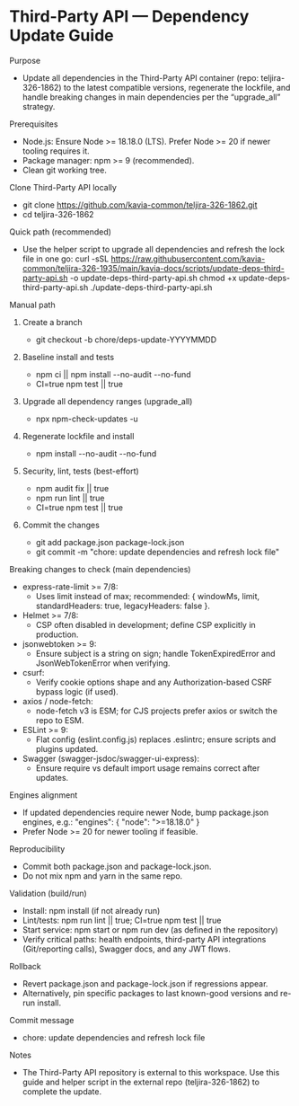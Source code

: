 # Third-Party API — Dependency Update Guide

Purpose
- Update all dependencies in the Third-Party API container (repo: teljira-326-1862) to the latest compatible versions, regenerate the lockfile, and handle breaking changes in main dependencies per the “upgrade_all” strategy.

Prerequisites
- Node.js: Ensure Node >= 18.18.0 (LTS). Prefer Node >= 20 if newer tooling requires it.
- Package manager: npm >= 9 (recommended).
- Clean git working tree.

Clone Third-Party API locally
- git clone https://github.com/kavia-common/teljira-326-1862.git
- cd teljira-326-1862

Quick path (recommended)
- Use the helper script to upgrade all dependencies and refresh the lock file in one go:
  curl -sSL https://raw.githubusercontent.com/kavia-common/teljira-326-1935/main/kavia-docs/scripts/update-deps-third-party-api.sh -o update-deps-third-party-api.sh
  chmod +x update-deps-third-party-api.sh
  ./update-deps-third-party-api.sh

Manual path
1) Create a branch
   - git checkout -b chore/deps-update-YYYYMMDD

2) Baseline install and tests
   - npm ci || npm install --no-audit --no-fund
   - CI=true npm test || true

3) Upgrade all dependency ranges (upgrade_all)
   - npx npm-check-updates -u

4) Regenerate lockfile and install
   - npm install --no-audit --no-fund

5) Security, lint, tests (best-effort)
   - npm audit fix || true
   - npm run lint || true
   - CI=true npm test || true

6) Commit the changes
   - git add package.json package-lock.json
   - git commit -m "chore: update dependencies and refresh lock file"

Breaking changes to check (main dependencies)
- express-rate-limit >= 7/8:
  - Uses limit instead of max; recommended: { windowMs, limit, standardHeaders: true, legacyHeaders: false }.
- Helmet >= 7/8:
  - CSP often disabled in development; define CSP explicitly in production.
- jsonwebtoken >= 9:
  - Ensure subject is a string on sign; handle TokenExpiredError and JsonWebTokenError when verifying.
- csurf:
  - Verify cookie options shape and any Authorization-based CSRF bypass logic (if used).
- axios / node-fetch:
  - node-fetch v3 is ESM; for CJS projects prefer axios or switch the repo to ESM.
- ESLint >= 9:
  - Flat config (eslint.config.js) replaces .eslintrc; ensure scripts and plugins updated.
- Swagger (swagger-jsdoc/swagger-ui-express):
  - Ensure require vs default import usage remains correct after updates.

Engines alignment
- If updated dependencies require newer Node, bump package.json engines, e.g.:
  "engines": { "node": ">=18.18.0" }
- Prefer Node >= 20 for newer tooling if feasible.

Reproducibility
- Commit both package.json and package-lock.json.
- Do not mix npm and yarn in the same repo.

Validation (build/run)
- Install: npm install (if not already run)
- Lint/tests: npm run lint || true; CI=true npm test || true
- Start service: npm start or npm run dev (as defined in the repository)
- Verify critical paths: health endpoints, third-party API integrations (Git/reporting calls), Swagger docs, and any JWT flows.

Rollback
- Revert package.json and package-lock.json if regressions appear.
- Alternatively, pin specific packages to last known-good versions and re-run install.

Commit message
- chore: update dependencies and refresh lock file

Notes
- The Third-Party API repository is external to this workspace. Use this guide and helper script in the external repo (teljira-326-1862) to complete the update.
